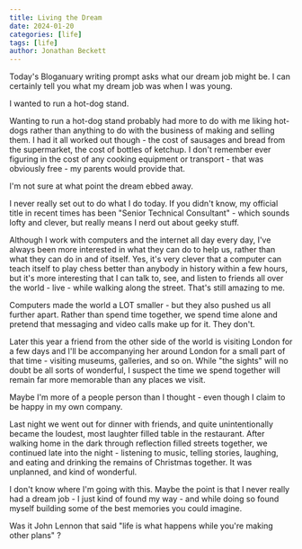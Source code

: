 ```yaml
---
title: Living the Dream
date: 2024-01-20
categories: [life]
tags: [life]
author: Jonathan Beckett
---
```


Today's Bloganuary writing prompt asks what our dream job might be. I can certainly tell you what my dream job was when I was young.

I wanted to run a hot-dog stand.

Wanting to run a hot-dog stand probably had more to do with me liking hot-dogs rather than anything to do with the business of making and selling them. I had it all worked out though - the cost of sausages and bread from the supermarket, the cost of bottles of ketchup. I don't remember ever figuring in the cost of any cooking equipment or transport - that was obviously free - my parents would provide that.

I'm not sure at what point the dream ebbed away.

I never really set out to do what I do today. If you didn't know, my official title in recent times has been "Senior Technical Consultant" - which sounds lofty and clever, but really means I nerd out about geeky stuff.

Although I work with computers and the internet all day every day, I've always been more interested in what they can do to help us, rather than what they can do in and of itself. Yes, it's very clever that a computer can teach itself to play chess better than anybody in history within a few hours, but it's more interesting that I can talk to, see, and listen to friends all over the world - live - while walking along the street. That's still amazing to me.

Computers made the world a LOT smaller - but they also pushed us all further apart. Rather than spend time together, we spend time alone and pretend that messaging and video calls make up for it. They don't.

Later this year a friend from the other side of the world is visiting London for a few days and I'll be accompanying her around London for a small part of that time - visiting museums, galleries, and so on. While "the sights" will no doubt be all sorts of wonderful, I suspect the time we spend together will remain far more memorable than any places we visit.

Maybe I'm more of a people person than I thought - even though I claim to be happy in my own company.

Last night we went out for dinner with friends, and quite unintentionally became the loudest, most laughter filled table in the restaurant. After walking home in the dark through reflection filled streets together, we continued late into the night - listening to music, telling stories, laughing, and eating and drinking the remains of Christmas together. It was unplanned, and kind of wonderful.

I don't know where I'm going with this. Maybe the point is that I never really had a dream job - I just kind of found my way - and while doing so found myself building some of the best memories you could imagine.

Was it John Lennon that said "life is what happens while you're making other plans" ?